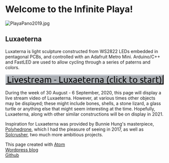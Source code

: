 <!DOCTYPE html>
<html>
  <head>
    <meta charset="utf-8">
    <title>Luxaeterna</title>
  </head>
  <body>
    <h1>Welcome to the Infinite Playa!</h1>
    <img src="PlayaPano2019.jpg" alt="PlayaPano2019.jpg">
    <h2>Luxaeterna</h2>
    <!--<img src="http://foustja.ddns.net:8081" alt="Luxaeterna stream"> -->
    <!--<iframe width="560" height="315" 
    src="https://www.youtube.com/embed/live_stream?channel=UCH1IeN5ZQYLfa2T7RVm72mA" 
    frameborder="0" allowfullscreen></iframe> --> 
    <p>Luxaterna is light sculpture constructed from WS2822 LEDs embedded
      in pentagonal PCBs, and controlled with an Adafruit Metro Mini. 
      Arduino/C++ and FastLED are used to allow cycling through a series 
      of paterns and colors.
    </p>
    <a href="https://www.youtube.com/embed/live_stream?channel=UCH1IeN5ZQYLfa2T7RVm72mA" 
      title="Youtube Livestream"><img src="/livebutton2.png" alt="Livestream" /></a>
    <p>During the week of 30 August - 6 September, 2020, this page will
      display a live stream video of Luxaeterna. However, at various times
      other objects may be displayed; these might include bones, shells, a
      stone lizard, a glass turtle or anything else that might seem interesting
      at the time. Hopefully, Luxaeterna, along with other similar constructions
      will be on display  in 2021.
    </p>
    <p>Inspiration for Luxaeterna was provided by Bunnie Hung's masterpiece,
      <a href="https://wiki.techinc.nl/Polyhedrone">Polyhedrone</a>, which I
      had the pleasure of seeing in 2017, as well as
      <a href="https://www.solcrusher.com/">Solcrusher</a>, two much more
      ambitious projects.
    </p>
    <footer>
      <p>
       This page created with <a href="https://atom.io/">Atom</a><br>
       <a href="https://symbolicdomain.wordpress.com">Wordpress blog</a><br>
       <a href="https://github.com/foustja">Github</a>
      </p>
    </footer>
  </body>
</html>


